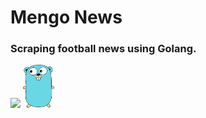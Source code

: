 # Mengo News

### Scraping football news using Golang.

<img src="./assets/example.gif" width="30%">
<img src="./assets/go.png" width="10%">


